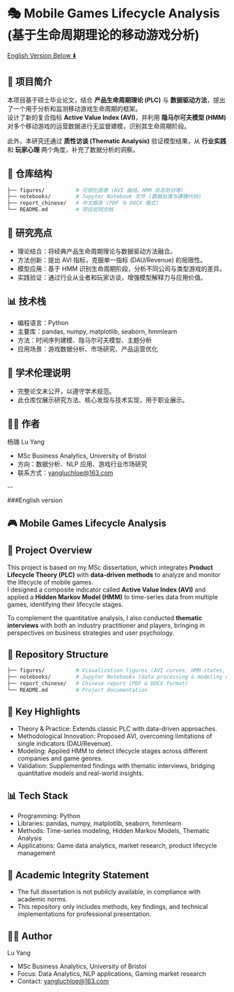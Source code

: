 # 🎭 Mobile Games Lifecycle Analysis (基于生命周期理论的移动游戏分析)

[English Version Below ⬇️](#english-version)



## 📖 项目简介

本项目基于硕士毕业论文，结合 **产品生命周期理论 (PLC)** 与 **数据驱动方法**，提出了一个用于分析和监测移动游戏生命周期的框架。  
设计了新的复合指标 **Active Value Index (AVI)**，并利用 **隐马尔可夫模型 (HMM)** 对多个移动游戏的运营数据进行无监督建模，识别其生命周期阶段。  

此外，本研究还通过 **质性访谈 (Thematic Analysis)** 验证模型结果，从 **行业实践** 和 **玩家心理** 两个角度，补充了数据分析的洞察。  



## 📂 仓库结构

```bash
├── figures/          # 可视化图表 (AVI 曲线、HMM 状态划分等)
├── notebooks/        # Jupyter Notebook 文件 (数据处理与建模代码)
├── report_chinese/   # 中文报告 (PDF 与 DOCX 格式)
└── README.md         # 项目说明文档
```




## 🔑 研究亮点

- 理论结合：将经典产品生命周期理论与数据驱动方法融合。
- 方法创新：提出 AVI 指标，克服单一指标 (DAU/Revenue) 的局限性。
- 模型应用：基于 HMM 识别生命周期阶段，分析不同公司与类型游戏的差异。
- 实践验证：通过行业从业者和玩家访谈，增强模型解释力与应用价值。



## 📊 技术栈

- 编程语言：Python
- 主要库：pandas, numpy, matplotlib, seaborn, hmmlearn
- 方法：时间序列建模、隐马尔可夫模型、主题分析
- 应用场景：游戏数据分析、市场研究、产品运营优化



## 📑 学术伦理说明

- 完整论文未公开，以遵守学术规范。
- 此仓库仅展示研究方法、核心发现与技术实现，用于职业展示。



## 👩‍💻 作者
杨璐 Lu Yang  
- MSc Business Analytics, University of Bristol  
- 方向：数据分析、NLP 应用、游戏行业市场研究  
- 联系方式：yangluchloe@163.com  

--




###English version

<a id="english-version"></a>
## 🎮 Mobile Games Lifecycle Analysis



## 📖 Project Overview

This project is based on my MSc dissertation, which integrates **Product Lifecycle Theory (PLC)** with **data-driven methods** to analyze and monitor the lifecycle of mobile games.  
I designed a composite indicator called **Active Value Index (AVI)** and applied a **Hidden Markov Model (HMM)** to time-series data from multiple games, identifying their lifecycle stages.  

To complement the quantitative analysis, I also conducted **thematic interviews** with both an industry practitioner and players, bringing in perspectives on business strategies and user psychology.  



## 📂 Repository Structure
```bash
├── figures/          # Visualization figures (AVI curves, HMM states, etc.)
├── notebooks/        # Jupyter Notebooks (data processing & modeling code)
├── report_chinese/   # Chinese report (PDF & DOCX format)
└── README.md         # Project documentation
```


## 🔑 Key Highlights

- Theory & Practice: Extends classic PLC with data-driven approaches.
- Methodological Innovation: Proposed AVI, overcoming limitations of single indicators (DAU/Revenue).
- Modeling: Applied HMM to detect lifecycle stages across different companies and game genres.
- Validation: Supplemented findings with thematic interviews, bridging quantitative models and real-world insights.



## 📊 Tech Stack

- Programming: Python
- Libraries: pandas, numpy, matplotlib, seaborn, hmmlearn
- Methods: Time-series modeling, Hidden Markov Models, Thematic Analysis
- Applications: Game data analytics, market research, product lifecycle management



## 📑 Academic Integrity Statement

- The full dissertation is not publicly available, in compliance with academic norms.
- This repository only includes methods, key findings, and technical implementations for professional presentation.




## 👩‍💻 Author
Lu Yang  
- MSc Business Analytics, University of Bristol  
- Focus: Data Analytics, NLP applications, Gaming market research  
- Contact: yangluchloe@163.com  
